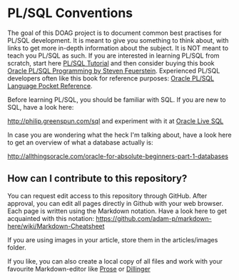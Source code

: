 # PL/SQL Conventions

The goal of this DOAG project is to document common best practises for PL/SQL development. It is meant to give you something to think about, with links to get more in-depth information about the subject. It is NOT meant to teach you PL/SQL as such. If you are interested in learning PL/SQL from scratch, start here [PL/SQL Tutorial](http://www.plsqltutorial.com) and then consider buying this book [Oracle PL/SQL Programming by Steven Feuerstein](http://shop.oreilly.com/product/0636920024859.do). Experienced PL/SQL developers often like this book for reference purposes: [Oracle PL/SQL Language Pocket Reference](http://shop.oreilly.com/product/0636920036913.do).

Before learning PL/SQL, you should be familiar with SQL. If you are new to SQL, have a look here: 

http://philip.greenspun.com/sql and experiment with it at [Oracle Live SQL](http://livesql.oracle.com)

In case you are wondering what the heck I'm talking about, have a look here to get an overview of what a database actually is: 

http://allthingsoracle.com/oracle-for-absolute-beginners-part-1-databases

## How can I contribute to this repository?

You can request edit access to this repository through GitHub. After approval, you can edit all pages directly in Github with your web browser. Each page is written using the Markdown notation. Have a look here to get acquainted with this notation: https://github.com/adam-p/markdown-here/wiki/Markdown-Cheatsheet

If you are using images in your article, store them in the articles/images folder.

If you like, you can also create a local copy of all files and work with your favourite Markdown-editor like [Prose](http://prose.io) or [Dillinger](http://dillinger.io) 
